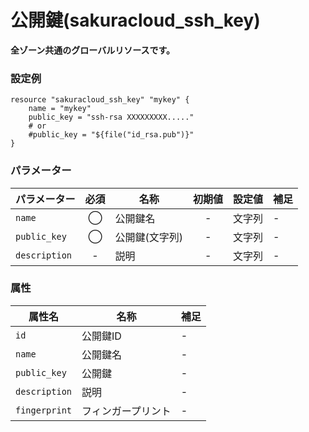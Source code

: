 # 公開鍵(sakuracloud_ssh_key)

**全ゾーン共通のグローバルリソースです。**

### 設定例

```
resource "sakuracloud_ssh_key" "mykey" {
    name = "mykey"
    public_key = "ssh-rsa XXXXXXXXX....."
    # or
    #public_key = "${file("id_rsa.pub")}"
}
```

### パラメーター

|パラメーター         |必須  |名称                |初期値     |設定値                    |補足                                          |
|-------------------|:---:|--------------------|:--------:|------------------------|----------------------------------------------|
| `name`            | ◯   | 公開鍵名           | -        | 文字列                  | - |
| `public_key`      | ◯   | 公開鍵(文字列)           | -        | 文字列                  | - |
| `description`     | -   | 説明  | - | 文字列 | - |

### 属性

|属性名                | 名称                    | 補足                                        |
|---------------------|------------------------|--------------------------------------------|
| `id`                | 公開鍵ID                | -                                          |
| `name`              | 公開鍵名                 | -                                          |
| `public_key`        | 公開鍵                  | -                                       |
| `description`       | 説明                    | -                                          |
| `fingerprint`       | フィンガープリント        | -                                          |
